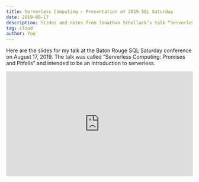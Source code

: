 ```yaml
---
title: Serverless Computing – Presentation at 2019 SQL Saturday
date: 2019-08-17
description: Slides and notes from Jonathan Schellack’s talk “Serverless Computing — Promises and Pitfalls” at the August 17, 2019 Baton Rouge SQL Saturday.
tag: cloud
author: You
---
```


Here are the slides for my talk at the Baton Rouge SQL Saturday conference on August 17, 2019. The talk was called “Serverless Computing: Promises and Pitfalls” and intended to be an introduction to serverless.


<div style="left: 0; width: 100%; height: 0; position: relative; padding-bottom: 56.1972%;"><iframe src="https://speakerdeck.com/player/01f8e5734fde46e9911ee0cac0f21338" style="border: 0; top: 0; left: 0; width: 100%; height: 100%; position: absolute;" allowfullscreen scrolling="no" allow="encrypted-media"></iframe></div>